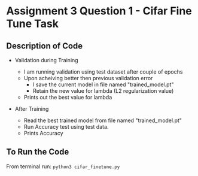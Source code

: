 # Assignment 3 Question 1 - Cifar Fine Tune Task 
## Description of Code


- Validation during Training
  * I am running validation using test dataset after couple of epochs
  * Upon acheiving better then previous validation error 
    - I save the current model in file named "trained_model.pt"
    - Retain the new value for lambda (L2 regularization value)
  * Prints out the best value for lambda

- After Training
  * Read the best trained model from file named "trained_model.pt"
  * Run Accuracy test using test data.
  * Prints Accuracy  
     
## To Run the Code
From terminal run:
`python3 cifar_finetune.py`

